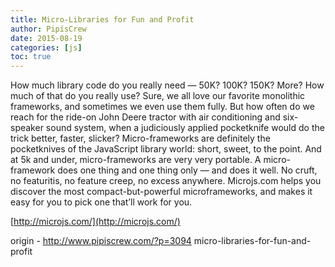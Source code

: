```yaml
---
title: Micro-Libraries for Fun and Profit
author: PipisCrew
date: 2015-08-19
categories: [js]
toc: true
---
```


How much library code do you really need — 50K? 100K? 150K? More? How much of that do you really use?
Sure, we all love our favorite monolithic frameworks, and sometimes we even use them fully. But how often do we reach for the ride-on John Deere tractor with air conditioning and six-speaker sound system, when a judiciously applied pocketknife would do the trick better, faster, slicker?
Micro-frameworks are definitely the pocketknives of the JavaScript library world: short, sweet, to the point. And at 5k and under, micro-frameworks are very very portable. A micro-framework does one thing and one thing only — and does it well. No cruft, no featuritis, no feature creep, no excess anywhere.
Microjs.com helps you discover the most compact-but-powerful microframeworks, and makes it easy for you to pick one that’ll work for you.

[http://microjs.com/](http://microjs.com/)

origin - http://www.pipiscrew.com/?p=3094 micro-libraries-for-fun-and-profit